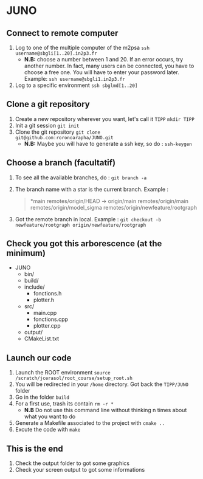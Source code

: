 # JUNO

## Connect to remote computer

1.  Log to one of the multiple computer of the m2psa
	`ssh username@sbgli[1..20].in2p3.fr`
	- **N.B:** choose a number between 1 and 20. If an error occurs, try another number. In fact, many users can be connected, you have to choose a free one. You will have to enter your password later. Example:
	`ssh username@sbgli1.in2p3.fr`
1.  Log to a specific environment
	`ssh sbglmd[1..20]`

## Clone a git repository
1.  Create a new repository wherever you want, let's call it `TIPP` 
	`mkdir TIPP`
1.  Init a git session
	`git init`
1.  Clone the git repository
	`git clone git@github.com:roronoarapha/JUNO.git`
	- **N.B:** Maybe you will have to generate a ssh key, so do :
	`ssh-keygen`

## Choose a branch (facultatif)
1.  To see all the available branches, do :
`git branch -a`
1. The branch name with a star is the current branch. Example :

	> *main
	remotes/origin/HEAD -> origin/main
	remotes/origin/main
	remotes/origin/model_sigma
	remotes/origin/newfeature/rootgraph

1. Got the remote branch in local. Example :
`git checkout -b newfeature/rootgraph origin/newfeature/rootgraph`

## Check you got this arborescence (at the minimum)

- JUNO
  - bin/
  - build/
  - include/
    - fonctions.h
	- plotter.h
  - src/
    - main.cpp
    - fonctions.cpp
	- plotter.cpp
  - output/
  - CMakeList.txt

## Launch our code
1.  Launch the ROOT environment
	`source /scratch/jcerasol/root_course/setup_root.sh`
1. You will be redirected in your `/home` directory. Got back the `TIPP/JUNO` folder
1. Go in the folder `build`
1. For a first use, trash its contain
	`rm -r *`
	- **N.B** Do not use this command line without thinking n times about what you want to do
1. Generate a Makefile associated to the project with
	`cmake ..`
1. Excute the code with 
	`make`

## This is the end

1. Check the output folder to got some graphics
1. Check your screen output to got some informations





